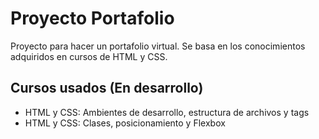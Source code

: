 # Proyecto Portafolio

Proyecto para hacer un portafolio virtual. Se basa en los conocimientos adquiridos en cursos de HTML y CSS.

## Cursos usados (En desarrollo)

 - HTML y CSS: Ambientes de desarrollo, estructura de archivos y tags
 - HTML y CSS: Clases, posicionamiento y Flexbox